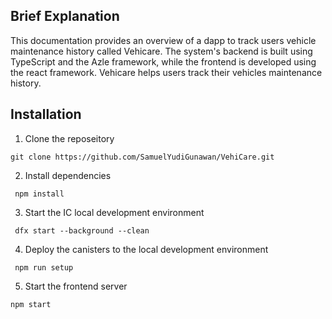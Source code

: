 ## Brief Explanation
This documentation provides an overview of a dapp to track users vehicle maintenance history called Vehicare. The system's backend is built using TypeScript and the Azle framework, while the frontend is developed using the react framework. Vehicare helps users track their vehicles maintenance history.

## Installation
1. Clone the reposeitory
  ```
  git clone https://github.com/SamuelYudiGunawan/VehiCare.git
  ```
2. Install dependencies
  ```
   npm install
  ``` 
3. Start the IC local development environment
  ``` 
   dfx start --background --clean
  ```
4. Deploy the canisters to the local development environment
  ```
   npm run setup
  ```
5. Start the frontend server
  ```
  npm start
  ```


